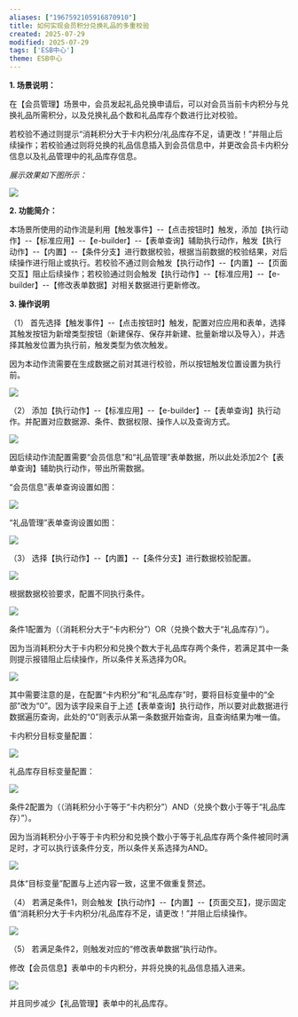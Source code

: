 ```yaml
---
aliases: ["1967592105916870910"]
title: 如何实现会员积分兑换礼品的多重校验
created: 2025-07-29
modified: 2025-07-29
tags: ['ESB中心']
theme: ESB中心
---
```


**1. 场景说明：**

在【会员管理】场景中，会员发起礼品兑换申请后，可以对会员当前卡内积分与兑换礼品所需积分，以及兑换礼品个数和礼品库存个数进行比对校验。

若校验不通过则提示“消耗积分大于卡内积分/礼品库存不足，请更改！”并阻止后续操作；若校验通过则将兑换的礼品信息插入到会员信息中，并更改会员卡内积分信息以及礼品管理中的礼品库存信息。

*展示效果如下图所示：*

![](https://myhelpdoc.oss-cn-heyuan.aliyuncs.com/mdimages/336c7c7049539f8092145f4d0e500dfa.jpg)

**2. 功能简介：**

本场景所使用的动作流是利用【触发事件】--【点击按钮时】触发，添加【执行动作】--【标准应用】--【e-builder】--【表单查询】辅助执行动作，触发【执行动作】--【内置】--【条件分支】进行数据校验，根据当前数据的校验结果，对后续操作进行阻止或执行。若校验不通过则会触发【执行动作】--【内置】--【页面交互】阻止后续操作；若校验通过则会触发【执行动作】--【标准应用】--【e-builder】--【修改表单数据】对相关数据进行更新修改。

**3. 操作说明**

（1） 首先选择【触发事件】--【点击按钮时】触发，配置对应应用和表单，选择其触发按钮为新增类型按钮（新建保存、保存并新建、批量新增以及导入），并选择其触发位置为执行前，触发类型为依次触发。

因为本动作流需要在生成数据之前对其进行校验，所以按钮触发位置设置为执行前。

![](https://myhelpdoc.oss-cn-heyuan.aliyuncs.com/mdimages/e38dbb228db0f51a7b60a91c0d6119cc.jpg)

（2） 添加【执行动作】--【标准应用】--【e-builder】--【表单查询】执行动作。并配置对应数据源、条件、数据权限、操作人以及查询方式。

![](https://myhelpdoc.oss-cn-heyuan.aliyuncs.com/mdimages/153ef5b3bdcd4b6ce664150f01392184.jpg)

因后续动作流配置需要“会员信息”和“礼品管理”表单数据，所以此处添加2个【表单查询】辅助执行动作，带出所需数据。

“会员信息”表单查询设置如图：

![](https://myhelpdoc.oss-cn-heyuan.aliyuncs.com/mdimages/ebfd5117adecf87ea61e6c247538326e.jpg)

“礼品管理”表单查询设置如图：

![](https://myhelpdoc.oss-cn-heyuan.aliyuncs.com/mdimages/4f90790f38784a17adfbe6a672ab921d.jpg)

（3） 选择【执行动作】--【内置】--【条件分支】进行数据校验配置。

![](https://myhelpdoc.oss-cn-heyuan.aliyuncs.com/mdimages/0ca60c354bc9d9e6823502410f831526.jpg)

根据数据校验要求，配置不同执行条件。

![](https://myhelpdoc.oss-cn-heyuan.aliyuncs.com/mdimages/58371e11a2bfc5452ad745e9f67e25cb.jpg)

条件1配置为（（消耗积分大于“卡内积分”）OR（兑换个数大于“礼品库存）”）。

因为当消耗积分大于卡内积分和兑换个数大于礼品库存两个条件，若满足其中一条则提示报错阻止后续操作，所以条件关系选择为OR。

![](https://myhelpdoc.oss-cn-heyuan.aliyuncs.com/mdimages/2d3a9800427700904aa0e66bc0beba1e.jpg)

其中需要注意的是，在配置“卡内积分”和“礼品库存”时，要将目标变量中的“全部”改为“0”。因为该字段来自于上述【表单查询】执行动作，所以要对此数据进行数据遍历查询，此处的“0”则表示从第一条数据开始查询，且查询结果为唯一值。

卡内积分目标变量配置：

![](https://myhelpdoc.oss-cn-heyuan.aliyuncs.com/mdimages/c5903e8f27bf10bd376c3801b2f02e8c.jpg)

礼品库存目标变量配置：

![](https://myhelpdoc.oss-cn-heyuan.aliyuncs.com/mdimages/fd5aa35dbe3e2fd4dafbab9a63c3f595.jpg)

条件2配置为（（消耗积分小于等于“卡内积分”）AND（兑换个数小于等于“礼品库存）”）。

因为当消耗积分小于等于卡内积分和兑换个数小于等于礼品库存两个条件被同时满足时，才可以执行该条件分支，所以条件关系选择为AND。

![](https://myhelpdoc.oss-cn-heyuan.aliyuncs.com/mdimages/f3045873abe662e2ea9e44429367092d.jpg)

具体“目标变量”配置与上述内容一致，这里不做重复赘述。

（4） 若满足条件1，则会触发【执行动作】--【内置】--【页面交互】，提示固定值“消耗积分大于卡内积分/礼品库存不足，请更改！”并阻止后续操作。

![](https://myhelpdoc.oss-cn-heyuan.aliyuncs.com/mdimages/31dbeafac8db2b545da3fe9910f427b6.jpg)

（5） 若满足条件2，则触发对应的“修改表单数据”执行动作。

修改【会员信息】表单中的卡内积分，并将兑换的礼品信息插入进来。

![](https://myhelpdoc.oss-cn-heyuan.aliyuncs.com/mdimages/910c113d711c2bb985319aa1f8b84d60.jpg)

并且同步减少【礼品管理】表单中的礼品库存。

